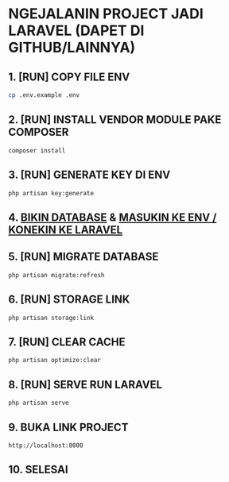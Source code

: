 # NGEJALANIN PROJECT JADI LARAVEL (DAPET DI GITHUB/LAINNYA)

## 1. [RUN] COPY FILE ENV
```bash
cp .env.example .env
```
## 2. [RUN] INSTALL VENDOR MODULE PAKE COMPOSER
```
composer install
```
## 3. [RUN] GENERATE KEY DI ENV
```
php artisan key:generate
```
## 4. [BIKIN DATABASE](https://github.com/urisuzy/tutorial/blob/main/database/BIKIN_DATABASE.md) & [MASUKIN KE ENV / KONEKIN KE LARAVEL](https://github.com/urisuzy/tutorial/blob/main/laravel/database/KONEK_LARAVEL_KE_DATABASE.md)

## 5. [RUN] MIGRATE DATABASE

```
php artisan migrate:refresh
```
## 6. [RUN] STORAGE LINK

```
php artisan storage:link
```
## 7. [RUN] CLEAR CACHE

```
php artisan optimize:clear
```
## 8. [RUN] SERVE RUN LARAVEL

```
php artisan serve
```
## 9. BUKA LINK PROJECT
```
http://localhost:8000
```
## 10. SELESAI